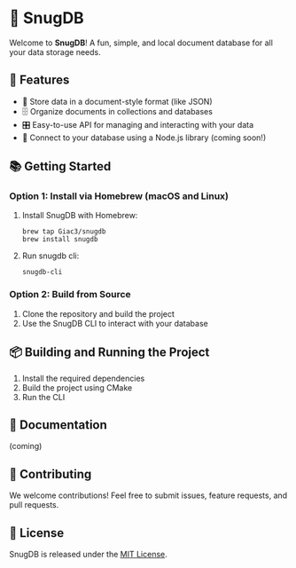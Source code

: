 # 🚀 SnugDB

Welcome to **SnugDB**! A fun, simple, and local document database for all your data storage needs.

## 🌈 Features

- 📄 Store data in a document-style format (like JSON)
- 🗄️ Organize documents in collections and databases
- 🎛️ Easy-to-use API for managing and interacting with your data
- 🔗 Connect to your database using a Node.js library (coming soon!)

## 📚 Getting Started

### Option 1: Install via Homebrew (macOS and Linux)

1. Install SnugDB with Homebrew:

   ```
   brew tap Giac3/snugdb
   brew install snugdb
   ```

2. Run snugdb cli:

   ```
   snugdb-cli
   ```


### Option 2: Build from Source

1. Clone the repository and build the project
2. Use the SnugDB CLI to interact with your database

## 📦 Building and Running the Project

1. Install the required dependencies
2. Build the project using CMake
3. Run the CLI

## 📖 Documentation

(coming)

## 🌟 Contributing

We welcome contributions! Feel free to submit issues, feature requests, and pull requests.

## 📃 License

SnugDB is released under the [MIT License](LICENSE.TXT).
